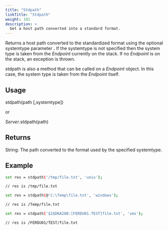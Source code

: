 ```yaml
---
title: "Stdpath"
linkTitle: "Stdpath"
weight: 101
description: >
  Get a host path converted into a standard format.
---
```


Returns a host path converted to the standardized format using the optional systemtype parameter **.** If the systemtype is not specified then the system type is taken from the _Endpoint_ currently on the stack. If no _Endpoint_ is on the stack, an exception is thrown.

stdpath is also a method that can be called on a _Endpoint_ object. In this case, the system type is taken from the _Endpoint_ itself.

## Usage

stdpath(path [,systemtype])

or

_Server_.stdpath(path)

## Returns

String: The path converted to the format used by the specified systemtype.

## Example

```bash
set res = stdpath('/tmp/file.txt', 'unix');

// res is /tmp/file.txt

set res = stdpath(@'C:\Temp\file.txt', 'windows');

// res is /Temp/file.txt

set res = stdpath('$2$DKA200:[FERDU01.TEST]file.txt', 'vms');

// res is /FERDU01/TEST/file.txt
```
